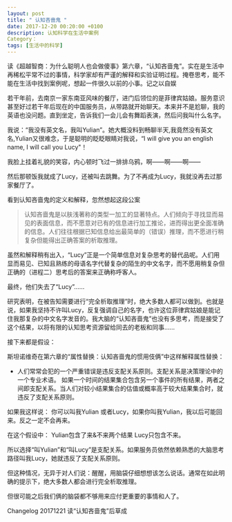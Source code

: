 ```yaml
---
layout: post
title: " 认知吝啬鬼 "
date: 2017-12-20 00:20:00 +0100
description: 认知科学在生活中案例
Category：
tags: [生活中的科学]
---
```


读《超越智商：为什么聪明人也会做傻事》第六章，“认知吝啬鬼”。实在是生活中再稀松平常不过的事情，科学家却有严谨的解释和实验证明过程。掩卷思考，能不能在生活中找到案例呢，想起一件很久以前的小事。记之以自娱

若干年前，去南京一家东南亚风味的餐厅，进门后领位的是菲律宾姑娘。服务意识甚至好过若干年后现在的中国服务员，从带路就开始聊天。本来并不是尬聊，我的英语也没问题。直到坐定，告诉我们一会儿会有舞蹈表演，然后问我叫什么名字。

我说：“我没有英文名，我叫Yulian”。她大概没料到畅聊半天,我竟然没有英文名,Yulian又很难念，于是聪明的眨眨眼睛对我说，“I will give you an english name, I will call you Lucy"！

我脸上挂着礼貌的笑容，内心顿时飞过一排排乌鸦，啊——啊——啊——

然后那顿饭我就成了Lucy，还被叫去跳舞。为了不再成为Lucy，我就没再去过那家餐厅了。

看到认知吝啬鬼的定义和解释，忽然想起这段公案

> 认知吝啬鬼是以肤浅著称的类型一加工的显著特点。人们倾向于寻找显而易见的表面信息，而不愿意对已有的信息进行加工推论，进而得出更全面准确的信息。人们往往根据已知信息给出最简单的（错误）推理，而不愿进行稍复杂但能得出正确答案的析取推理。

虽然和解释稍有出入，“Lucy”正是一个简单信息对复杂思考的替代品呢。人们用显而易见、已知且熟练的母语名字代替复杂的陌生的中文名字，而不愿用稍复杂但正确的（进程二）思考后的答案来正确称呼客人。

最终，他们失去了“Lucy”……

研究表明，在被告知需要进行“完全析取推理”时，绝大多数人都可以做到。也就是说，如果我坚持不许叫Lucy，反复强调自己的名字，也许这位菲律宾姑娘是能记住我那复杂的中文名字发音的。我大脑的“认知吝啬鬼”也没有多思考，而是接受了这个结果，以将有限的认知思考资源留给同去的老板和同事……

接下来都是假设：

斯坦诺维奇在第六章的“属性替换：认知吝啬鬼的惯用伎俩”中这样解释属性替换：
- 人们常常会犯的一个严重错误是违反支配关系原则。支配关系是决策理论中的一个专业术语。
  如果一个时间的结果集合包含另一个事件的所有结果，两者之间即支配关系。当人们对较小结果集合的估值或概率高于较大结果集合时，就违反了支配关系原则。
  
如果我这样说：
你可以叫我Yulian 或者Lucy，如果你叫我Yulian，我以后可能回来。反之一定不会再来。

在这个假设中：
Yulian包含了来&不来两个结果
Lucy只包含不来。

所以选择“叫Yulian”和“叫Lucy”是支配关系。如果服务员依然依赖熟悉的大脑思考路径叫我Lucy，她就违反了支配关系原则。

但这种情况，无异于对人们说：醒醒，用脑袋仔细想想该怎么说话。通常在如此明确的提示下，绝大多数人都会进行完全析取推理。

但很可能之后我们俩的脑袋都不够用来应付更重要的事情和人了。


Changelog
20171221 读“认知吝啬鬼”后草成
